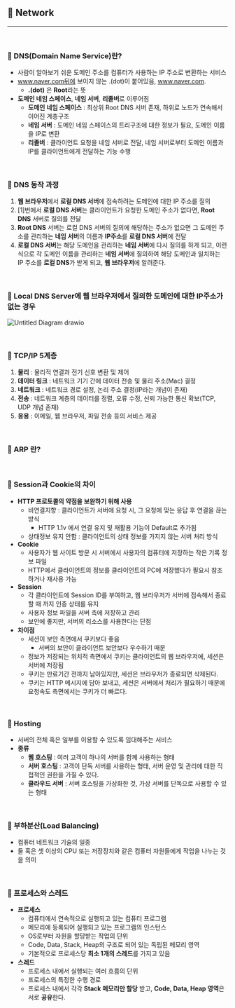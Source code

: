 ## :round_pushpin: Network

***

<br> 

### :pushpin: DNS(Domain Name Service)란?

- 사람이 알아보기 쉬운 도메인 주소를 컴퓨터가 사용하는 IP 주소로 변환하는 서비스
- www.naver.com뒤에 보이지 않는 .(dot)이 붙어있음, www.naver.com.
  - **.(dot)** 은 **Root**라는 뜻 
- **도메인 네임 스페이스**, **네임 서버**, **리졸버**로 이루어짐
  - **도메인 네임 스페이스** : 최상위 Root DNS 서버 존재, 하위로 노드가 연속해서 이어진 계층구조
  - **네임 서버** : 도메인 네임 스페이스의 트리구조에 대한 정보가 필요, 도메인 이름을 IP로 변환
  - **리졸버** : 클라이언트 요청을 네임 서버로 전달, 네임 서버로부터 도메인 이름과 IP를 클라이언트에게 전달하는 기능 수행

<br> 

### :pushpin: DNS 동작 과정

1. **웹 브라우저**에서 **로컬 DNS 서버**에 접속하려는 도메인에 대한 IP 주소를 질의
2. [1]번에서 **로컬 DNS 서버**는 클라이언트가 요청한 도메인 주소가 없다면, **Root DNS** 서버로 질의를 전달
3. **Root DNS** 서버는 로컬 DNS 서버의 질의에 해당하는 주소가 없으면 그 도메인 주소를 관리하는 **네임 서버**의 이름과 **IP주소**를 **로컬 DNS 서버**에 전달
4. **로컬 DNS 서버**는 해당 도메인을 관리하는 **네임 서버**에 다시 질의를 하게 되고, 이런식으로 각 도메인 이름을 관리하는 **네임 서버**에 질의하여 해당 도메인과 일치하는 IP 주소를 **로컬 DNS**가 받게 되고, **웹 브라우저**에 알려준다. 

<br>

### :pushpin: Local DNS Server에 웹 브라우저에서 질의한 도메인에 대한 IP주소가 없는 경우

![Untitled Diagram drawio](https://user-images.githubusercontent.com/55940552/146681047-712977bf-560d-4440-b8dd-b414a4ffe536.png) 

<br>

### :pushpin: TCP/IP 5계층

1. **물리** : 물리적 연결과 전기 신호 변환 및 제어
2. **데이터 링크** : 네트워크 기기 간에 데이터 전송 및 물리 주소(Mac) 결정
3. **네트워크** : 네트워크 경로 설정, 논리 주소 결정(IP라는 개념이 존재)
4. **전송** : 네트워크 계층의 데이터를 정렬, 오류 수정, 신뢰 가능한 통신 확보(TCP, UDP 개념 존재)
5. **응용** : 이메일, 웹 브라우저, 파일 전송 등의 서비스 제공

<br> 

### :pushpin: ARP 란?



<br>



### :pushpin: Session과 Cookie의 차이

- **HTTP 프로토콜의 약점을 보완하기 위해 사용**
  - 비연결지향 : 클라이언트가 서버에 요청 시, 그 요청에 맞는 응답 후 연결을 끊는 방식
    - HTTP 1.1v 에서 연결 유지 및 재활용 기능이 Default로 추가됨
  - 상태정보 유지 안함 : 클라이언트의 상태 정보를 가지지 않는 서버 처리 방식
- **Cookie** 
  - 사용자가 웹 사이트 방문 시 서버에서 사용자의 컴퓨터에 저장하는 작은 기록 정보 파일
  - HTTP에서 클라이언트의 정보를 클라이언트의 PC에 저장했다가 필요시 참조하거나 재사용 가능
- **Session**
  - 각 클라이언트에 Session ID를 부여하고, 웹 브라우저가 서버에 접속해서 종료할 때 까지 인증 상태를 유지
  - 사용자 정보 파일을 서버 측에 저장하고 관리
  - 보안에 좋지만, 서버의 리소스를 사용한다는 단점
- **차이점**
  - 세션이 보안 측면에서 쿠키보다 좋음
    - 서버의 보안이 클라이언트 보안보다 우수하기 때문
  - 정보가 저장되는 위치적 측면에서 쿠키는 클라이언트의 웹 브라우저에, 세션은 서버에 저장됨
  - 쿠키는 만료기간 전까지 남아있지만, 세션은 브라우저가 종료되면 삭제된다.
  - 쿠키는 HTTP 메시지에 담아 보내고, 세션은 서버에서 처리가 필요하기 때문에 요청속도 측면에서는 쿠키가 더 빠르다.

<br>

### :pushpin: Hosting

- 서버의 전체 혹은 일부를 이용할 수 있도록 임대해주는 서비스
- **종류**
  - **웹 호스팅** : 여러 고객이 하나의 서버를 함께 사용하는 형태
  - **서버 호스팅** : 고객이 단독 서버를 사용하는 형태, 서버 운영 및 관리에 대한 직접적인 권한을 가질 수 있다.
  - **클라우드 서버** : 서버 호스팅을 가상화한 것, 가상 서버를 단독으로 사용할 수 있는 형태

<br>

### :pushpin: 부하분산(Load Balancing)

- 컴퓨터 네트워크 기술의 일종
- 둘 혹은 셋 이상의 CPU 또는 저장장치와 같은 컴퓨터 자원들에게 작업을 나누는 것을 의미

<br>



### :pushpin: 프로세스와 스레드

- **프로세스**
  - 컴퓨터에서 연속적으로 실행되고 있는 컴퓨터 프로그램
  - 메모리에 등록되어 실행되고 있는 프로그램의 인스턴스
  - OS로부터 자원을 할당받는 작업의 단위
  - Code, Data, Stack, Heap의 구조로 되어 있는 독립된 메모리 영역
  - 기본적으로 프로세스당 **최소 1개의 스레드**를 가지고 있음
- **스레드**
  - 프로세스 내에서 실행되는 여러 흐름의 단위
  - 프로세스의 특정한 수행 경로
  - 프로세스 내에서 각각 **Stack 메모리만 할당** 받고, **Code, Data, Heap 영역**은 서로 **공유**한다.